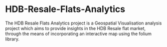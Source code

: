 # HDB-Resale-Flats-Analytics
The HDB Resale Flats Analytics project is a Geospatial Visualisation analysis project which aims to provide insights in the HDB Resale flat market, through the means of incorporating an interactive map using the folium library.
